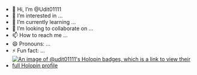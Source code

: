 - 👋 Hi, I’m @Udit01111
- 👀 I’m interested in ...
- 🌱 I’m currently learning ...
- 💞️ I’m looking to collaborate on ...
- 📫 How to reach me ...
- 😄 Pronouns: ...
- ⚡ Fun fact: ...
- [![An image of @udit01111's Holopin badges, which is a link to view their full Holopin profile](https://holopin.me/udit01111)](https://holopin.io/@udit01111)

<!---
Udit01111/Udit01111 is a ✨ special ✨ repository because its `README.md` (this file) appears on your GitHub profile.
You can click the Preview link to take a look at your changes.
--->
